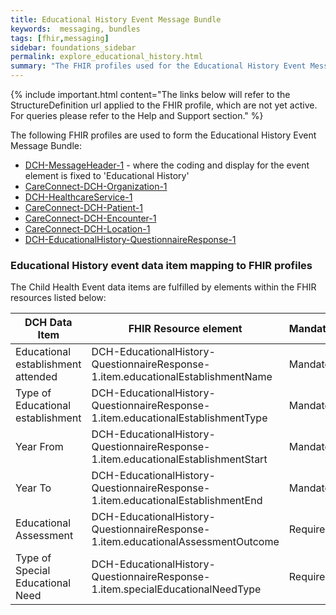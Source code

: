 ```yaml
---
title: Educational History Event Message Bundle
keywords:  messaging, bundles
tags: [fhir,messaging]
sidebar: foundations_sidebar
permalink: explore_educational_history.html
summary: "The FHIR profiles used for the Educational History Event Message Bundle"
---
```


{% include important.html content="The links below will refer to the StructureDefinition url applied to the FHIR profile, which are not yet active. For queries please refer to the Help and Support section." %} 

The following FHIR profiles are used to form the Educational History Event Message Bundle:

- [DCH-MessageHeader-1](https://fhir.nhs.uk/STU3/StructureDefinition/DCH-MessageHeader-1.xml) - where the coding and display for the event element is fixed to 'Educational History'
- [CareConnect-DCH-Organization-1](https://fhir.nhs.uk/STU3/StructureDefinition/CareConnect-DCH-Organization-1.xml)
- [DCH-HealthcareService-1](https://fhir.nhs.uk/STU3/StructureDefinition/DCH-HealthcareService-1.xml)
- [CareConnect-DCH-Patient-1](https://fhir.nhs.uk/STU3/StructureDefinition/CareConnect-DCH-Patient-1.xml)
- [CareConnect-DCH-Encounter-1](https://fhir.nhs.uk/STU3/StructureDefinition/CareConnect-DCH-Encounter-1.xml)
- [CareConnect-DCH-Location-1](https://fhir.nhs.uk/STU3/StructureDefinition/CareConnect-DCH-Location-1.xml)
- [DCH-EducationalHistory-QuestionnaireResponse-1](https://fhir.nhs.uk/STU3/StructureDefinition/DCH-EducationalHistory-QuestionnaireResponse-1)

### Educational History event data item mapping to FHIR profiles ###

The Child Health Event data items are fulfilled by elements within the FHIR resources listed below:

| DCH Data Item                      | FHIR Resource element                                                                 | Mandatory/Required/Optional |
|------------------------------------|---------------------------------------------------------------------------------------|-----------------------------|
| Educational establishment attended | DCH-EducationalHistory-QuestionnaireResponse-1.item.educationalEstablishmentName  | Mandatory                   |
| Type of Educational establishment  | DCH-EducationalHistory-QuestionnaireResponse-1.item.educationalEstablishmentType  | Mandatory                   |
| Year From                          | DCH-EducationalHistory-QuestionnaireResponse-1.item.educationalEstablishmentStart | Mandatory                   |
| Year To                            | DCH-EducationalHistory-QuestionnaireResponse-1.item.educationalEstablishmentEnd   | Mandatory                   |
| Educational Assessment             | DCH-EducationalHistory-QuestionnaireResponse-1.item.educationalAssessmentOutcome  | Required                    |
| Type of Special Educational Need   | DCH-EducationalHistory-QuestionnaireResponse-1.item.specialEducationalNeedType    | Required                    |
